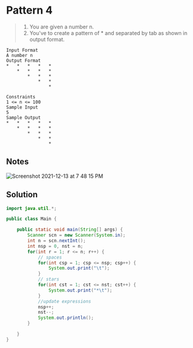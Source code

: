 # Pattern 4

> 1. You are given a number n.
> 2. You've to create a pattern of * and separated by tab as shown in output format.

```text
Input Format
A number n
Output Format
*	*	*	*	*	
	*	*	*	*	
		*	*	*	
			*	*	
				*

Constraints
1 <= n <= 100
Sample Input
5
Sample Output
*	*	*	*	*	
	*	*	*	*	
		*	*	*	
			*	*	
				*
```
## Notes

![Screenshot 2021-12-13 at 7 48 15 PM](https://user-images.githubusercontent.com/28717686/145829494-1401ba22-ca3c-4686-be04-6162f5189c2d.png)

## Solution

```java
import java.util.*;

public class Main {

    public static void main(String[] args) {
        Scanner scn = new Scanner(System.in);
        int n = scn.nextInt();
        int nsp = 0, nst = n;
        for(int r = 1; r <= n; r++) {
            // spaces
            for(int csp = 1; csp <= nsp; csp++) {
                System.out.print("\t");
            }
            // stars
            for(int cst = 1; cst <= nst; cst++) {
                System.out.print("*\t");
            }
            //update expressions
            nsp++;
            nst--;
            System.out.println();
        }

    }
}
```
